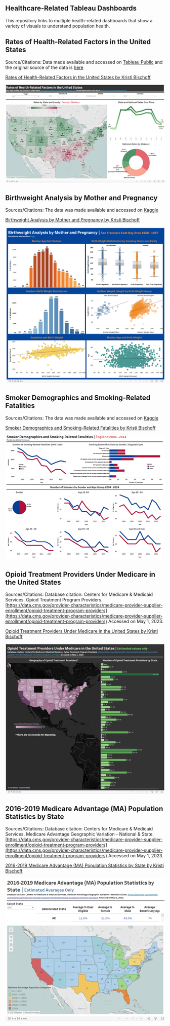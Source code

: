 ## Healthcare-Related Tableau Dashboards
This repository links to multiple health-related dashboards that show a variety of visuals to understand population health.

## Rates of Health-Related Factors in the United States

Source/Citations:
Data made available and accessed on [Tableau Public](https://public.tableau.com/app/resources/sample-data) and the original source of the data is [here](https://www.countyhealthrankings.org/)

[Rates of Health-Related Factors in the United States by Kristi Bischoff](https://public.tableau.com/app/profile/kristi.bischoff/viz/HealthRatings/Dashboard1)

![Health_County_dashboard](Health_State_County_HealthFactors.PNG)

## Birthweight Analysis by Mother and Pregnancy

Sources/Citations:
The data was made available and accessed on [Kaggle](https://www.kaggle.com/datasets/debjeetdas/babies-birth-weight)

[Birthweight Analysis by Mother and Pregnancy by Kristi Bischoff](https://public.tableau.com/app/profile/kristi.bischoff/viz/BirthWeightAnalysis/Dashboard1)

![Birthweight_dashboard](Health_Birthweight.PNG)

## Smoker Demographics and Smoking-Related Fatalities

Sources/Citations:
The data was made available and accessed on [Kaggle](https://www.kaggle.com/datasets/nhs/tobacco-use)

[Smoker Demographics and Smoking-Related Fatalities by Kristi Bischoff](https://public.tableau.com/app/profile/kristi.bischoff/viz/SmokerDemographicsandSmoking-RelatedFatalities/Dashboard1)

![Tobacco_dashboard](Health_Tobacco.PNG)

## Opioid Treatment Providers Under Medicare in the United States

Sources/Citations:
Database citation: Centers for Medicare & Medicaid Services. Opiod Treatment Program Providers. [https://data.cms.gov/provider-characteristics/medicare-provider-supplier-enrollment/opioid-treatment-program-providers](https://data.cms.gov/provider-characteristics/medicare-provider-supplier-enrollment/opioid-treatment-program-providers) Accessed on May 1, 2023. 

[Opioid Treatment Providers Under Medicare in the United States by Kristi Bischoff](https://public.tableau.com/app/profile/kristi.bischoff/viz/OpioidTreatmentProvidersintheUnitedStates/ProviderDashboard)

![Opioid_Treatment_dashboard](Opioid_Treatment_Provider.PNG)

## 2016-2019 Medicare Advantage (MA) Population Statistics by State

Sources/Citations:
Database citation: Centers for Medicare & Medicaid Services. Medicare Advantage Geographic Variation - National & State. [https://data.cms.gov/provider-characteristics/medicare-provider-supplier-enrollment/opioid-treatment-program-providers](https://data.cms.gov/provider-characteristics/medicare-provider-supplier-enrollment/opioid-treatment-program-providers) Accessed on May 1, 2023. 

[2016-2019 Medicare Advantage (MA) Population Statistics by State by Kristi Bischoff](https://public.tableau.com/app/profile/kristi.bischoff/viz/Summaryofthe2016-2019MedicareAdvantagePopulationbyState/MAStatisticsDashboard)

![MA_Bene_dashboard](Medicare_Pop_Stats.PNG)

